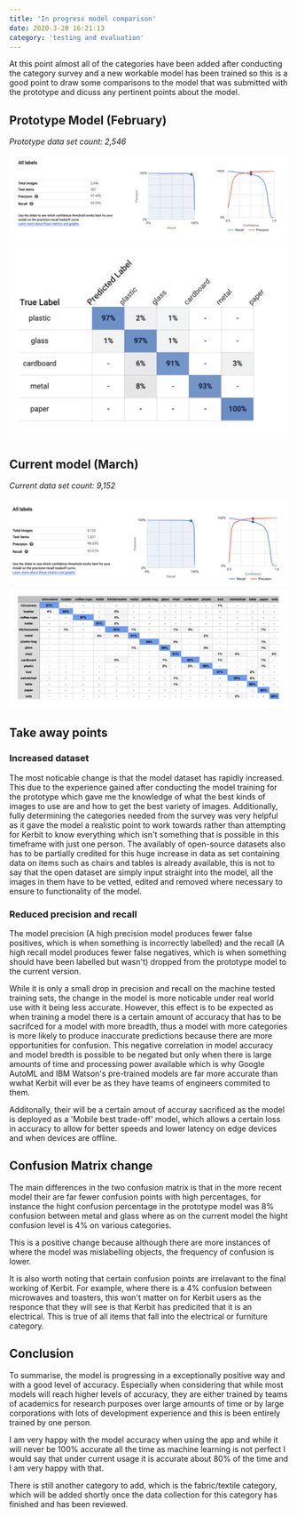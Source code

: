 ```yaml
---
title: 'In progress model comparison'
date: 2020-3-20 16:21:13
category: 'testing and evaluation'
---
```


At this point almost all of the categories have been added after conducting the category survey and a new workable model has been trained so this is a good point to draw some comparisons to the model that was submitted with the prototype and dicuss any pertinent points about the model.

## Prototype Model (February)

_Prototype data set count: 2,546_

![Precision and recall feb](../images/graphs-feb.png)
![Confusion matrix feb](../images/confusion-feb.png)

## Current model (March)

_Current data set count: 9,152_

![Precision and recall march](../images/graph-march.png)
![Confusion matrix march](../images/confusion-march.png)

## Take away points

### Increased dataset

The most noticable change is that the model dataset has rapidly increased. This due to the experience gained after conducting the model training for the prototype which gave me the knowledge of what the best kinds of images to use are and how to get the best variety of images. Additionally, fully determining the categories needed from the survey was very helpful as it gave the model a realistic point to work towards rather than attempting for Kerbit to know everything which isn't something that is possible in this timeframe with just one person. The availably of open-source datasets also has to be partially credited for this huge increase in data as set containing data on items such as chairs and tables is already available, this is not to say that the open dataset are simply input straight into the model, all the images in them have to be vetted, edited and removed where necessary to ensure to functionality of the model.

### Reduced precision and recall

The model precision (A high precision model produces fewer false positives, which is when something is incorrectly labelled) and the recall (A high recall model produces fewer false negatives, which is when something should have been labelled but wasn't) dropped from the prototype model to the current version.

While it is only a small drop in precision and recall on the machine tested training sets, the change in the model is more noticable under real world use with it being less accurate. However, this effect is to be expected as when training a model there is a certain amount of accuracy that has to be sacrifced for a model with more breadth, thus a model with more categories is more likely to produce inaccurate predictions because there are more opportunities for confusion. This negative correlation in model accuracy and model bredth is possible to be negated but only when there is large amounts of time and processing power available which is why Google AutoML and IBM Watson's pre-trained models are far more accurate than wwhat Kerbit will ever be as they have teams of engineers commited to them.

Additonally, their will be a certain amout of accuray sacrificed as the model is deployed as a 'Mobile best trade-off' model, which allows a certain loss in accuracy to allow for better speeds and lower latency on edge devices and when devices are offline.

## Confusion Matrix change

The main differences in the two confusion matrix is that in the more recent model their are far fewer confusion points with high percentages, for instance the hight confusion percentage in the prototype model was 8% confusion between metal and glass where as on the current model the hight confusion level is 4% on various categories.

This is a positive change because although there are more instances of where the model was mislabelling objects, the frequency of confusion is lower.

It is also worth noting that certain confusion points are irrelavant to the final working of Kerbit. For example, where there is a 4% confusion between microwaves and toasters, this won't matter on for Kerbit users as the responce that they will see is that Kerbit has predicited that it is an electrical. This is true of all items that fall into the electrical or furniture category.

## Conclusion

To summarise, the model is progressing in a exceptionally positive way and with a good level of accuracy. Especially when considering that while most models will reach higher levels of accuracy, they are either trained by teams of academics for research purposes over large amounts of time or by large corporations with lots of development experience and this is been entirely trained by one person.

I am very happy with the model accuracy when using the app and while it will never be 100% accurate all the time as machine learning is not perfect I would say that under current usage it is accurate about 80% of the time and I am very happy with that.

There is still another category to add, which is the fabric/textile category, which will be added shortly once the data collection for this category has finished and has been reviewed.
